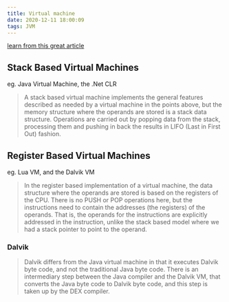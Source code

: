 ```yaml
---
title: Virtual machine
date: 2020-12-11 18:00:09
tags: JVM
---
```


[learn from this great article](https://markfaction.wordpress.com/2012/07/15/stack-based-vs-register-based-virtual-machine-architecture-and-the-dalvik-vm/)

## **Stack Based Virtual Machines**

eg. Java Virtual Machine, the .Net CLR

> A stack based virtual machine implements the general features described as needed by a virtual machine in the points above, but the memory structure where the operands are stored is a stack data structure. Operations are carried out by popping data from the stack, processing them and pushing in back the results in LIFO (Last in First Out) fashion.



## **Register Based Virtual Machines**

eg. Lua VM, and the Dalvik VM

> In the register based implementation of a virtual machine, the data structure where the operands are stored is based on the registers of the CPU. There is no PUSH or POP operations here, but the instructions need to contain the addresses (the registers) of the operands. That is, the operands for the instructions are explicitly addressed in the instruction, unlike the stack based model where we had a stack pointer to point to the operand.

### Dalvik 

> Dalvik differs from the Java virtual machine in that it executes Dalvik byte code, and not the traditional Java byte code. There is an intermediary step between the Java compiler and the Dalvik VM, that converts the Java byte code to Dalvik byte code, and this step is taken up by the DEX compiler.